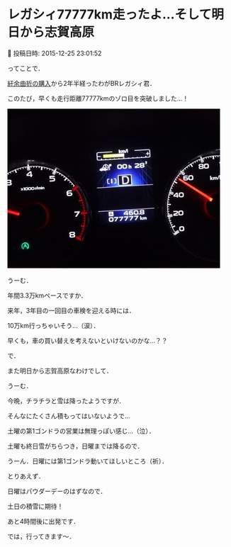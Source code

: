 # レガシィ77777km走ったよ…そして明日から志賀高原

📅 投稿日時: 2015-12-25 23:01:52

ってことで．


[紆余曲折の購入](eb1b0e385b422753c3e3aad5a58c12234.md)から2年半経ったわがBRレガシィ君．


このたび，早くも走行距離77777kmのゾロ目を突破しました…！




![697c5c001df517ad91363ccf5b5711f8.jpg](images/697c5c001df517ad91363ccf5b5711f8.jpg)




うーむ．


年間3.3万kmペースですか．


来年，3年目の一回目の車検を迎える時には．


10万km行っちゃいそう…（涙）．


早くも，車の買い替えを考えないといけないのかな…？？





で．


また明日から志賀高原なわけでして．


うーむ．


今晩，チラチラと雪は降ったようですが．


そんなにたくさん積もってはいないようで…


土曜の第1ゴンドラの営業は無理っぽい感じ…（泣）．





土曜も終日雪がちらつき，日曜までは降るので．


うーん．日曜には第1ゴンドラ動いてほしいところ（祈）．





とりあえず．


日曜はパウダーデーのはずなので．


土日の積雪に期待！





あと4時間後に出発です．


では，行ってきます～．

